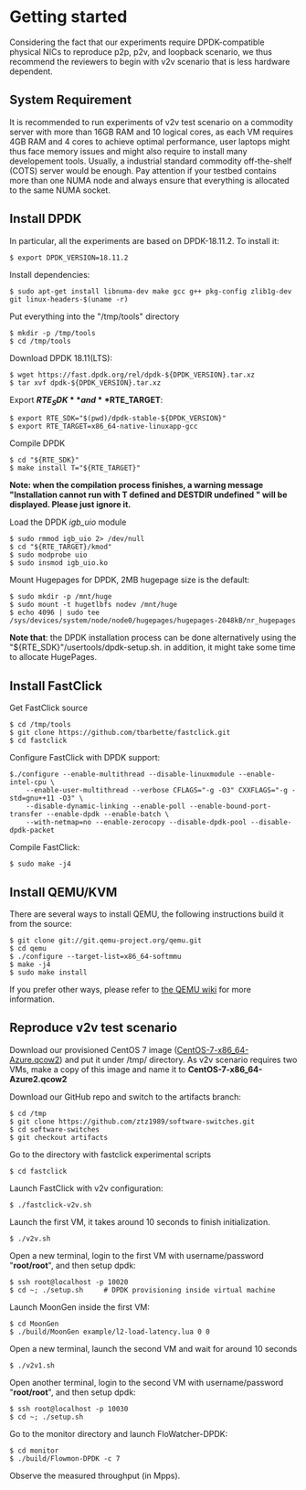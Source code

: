 # Getting started

Considering the fact that our experiments require DPDK-compatible physical NICs to reproduce p2p, p2v, and loopback scenario, we thus recommend the reviewers to begin with v2v scenario that is less hardware dependent. 

## System Requirement
It is recommended to run experiments of v2v test scenario on a commodity server with more than 16GB RAM and 10 logical cores, as each VM requires 4GB RAM and 4 cores to achieve optimal performance, user laptops might thus face memory issues and might also require to install many developement tools. Usually, a industrial standard commodity off-the-shelf (COTS) server would be enough. Pay attention if your testbed contains more than one NUMA node and always ensure that everything is allocated to the same NUMA socket.

## Install DPDK
In particular, all the experiments are based on DPDK-18.11.2. To install it:

	$ export DPDK_VERSION=18.11.2

Install dependencies:

	$ sudo apt-get install libnuma-dev make gcc g++ pkg-config zlib1g-dev git linux-headers-$(uname -r)
	
Put everything into the "/tmp/tools" directory

	$ mkdir -p /tmp/tools
	$ cd /tmp/tools

Download DPDK 18.11(LTS):

	$ wget https://fast.dpdk.org/rel/dpdk-${DPDK_VERSION}.tar.xz
	$ tar xvf dpdk-${DPDK_VERSION}.tar.xz

Export **$RTE_SDK** and **$RTE_TARGET**:

	$ export RTE_SDK="$(pwd)/dpdk-stable-${DPDK_VERSION}"
	$ export RTE_TARGET=x86_64-native-linuxapp-gcc

Compile DPDK

	$ cd "${RTE_SDK}"
	$ make install T="${RTE_TARGET}"

**Note: when the compilation process finishes, a warning message "Installation cannot run with T defined and DESTDIR undefined
" will be displayed. Please just ignore it.**

Load the DPDK *igb_uio* module

	$ sudo rmmod igb_uio 2> /dev/null
	$ cd "${RTE_TARGET}/kmod"
	$ sudo modprobe uio
	$ sudo insmod igb_uio.ko

Mount Hugepages for DPDK, 2MB hugepage size is the default:

	$ sudo mkdir -p /mnt/huge
	$ sudo mount -t hugetlbfs nodev /mnt/huge
	$ echo 4096 | sudo tee /sys/devices/system/node/node0/hugepages/hugepages-2048kB/nr_hugepages

**Note that**: the DPDK installation process can be done alternatively using the "${RTE_SDK}"/usertools/dpdk-setup.sh. in addition, it might take some time to allocate HugePages.

## Install FastClick
Get FastClick source

	$ cd /tmp/tools
	$ git clone https://github.com/tbarbette/fastclick.git
	$ cd fastclick

Configure FastClick with DPDK support:

	$./configure --enable-multithread --disable-linuxmodule --enable-intel-cpu \
		--enable-user-multithread --verbose CFLAGS="-g -O3" CXXFLAGS="-g -std=gnu++11 -O3" \
		--disable-dynamic-linking --enable-poll --enable-bound-port-transfer --enable-dpdk --enable-batch \
		--with-netmap=no --enable-zerocopy --disable-dpdk-pool --disable-dpdk-packet

Compile FastClick:

	$ sudo make -j4

## Install QEMU/KVM
There are several ways to install QEMU, the following instructions build it from the source:

	$ git clone git://git.qemu-project.org/qemu.git
	$ cd qemu
	$ ./configure --target-list=x86_64-softmmu
	$ make -j4
	$ sudo make install
	
If you prefer other ways, please refer to [the QEMU wiki](https://en.wikibooks.org/wiki/QEMU/Installing_QEMU) for more information.

## Reproduce v2v test scenario
Download our provisioned CentOS 7 image ([CentOS-7-x86_64-Azure.qcow2](https://drive.google.com/open?id=1KRqgInvv7cbhd2rYIYCBjsDFOid3fg30)) and put it under /tmp/ directory. As v2v scenario requires two VMs, make a copy of this image and name it to **CentOS-7-x86_64-Azure2.qcow2**

Download our GitHub repo and switch to the artifacts branch:

	$ cd /tmp
	$ git clone https://github.com/ztz1989/software-switches.git
	$ cd software-switches
	$ git checkout artifacts

Go to the directory with fastclick experimental scripts

	$ cd fastclick

Launch FastClick with v2v configuration:

	$ ./fastclick-v2v.sh

Launch the first VM, it takes around 10 seconds to finish initialization.

	$ ./v2v.sh
	
Open a new terminal, login to the first VM with username/password "**root/root**", and then setup dpdk:

	$ ssh root@localhost -p 10020	
	$ cd ~; ./setup.sh     # DPDK provisioning inside virtual machine
	
Launch MoonGen inside the first VM:

	$ cd MoonGen
	$ ./build/MoonGen example/l2-load-latency.lua 0 0
	
Open a new terminal, launch the second VM and wait for around 10 seconds

	$ ./v2v1.sh

Open another terminal, login to the second VM with username/password "**root/root**", and then setup dpdk:
	
	$ ssh root@localhost -p 10030
	$ cd ~; ./setup.sh

Go to the monitor directory and launch FloWatcher-DPDK:

	$ cd monitor
	$ ./build/Flowmon-DPDK -c 7

Observe the measured throughput (in Mpps).
